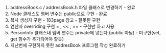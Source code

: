 1. addressBook.c / addressBook.h 파일 클래스로 변경하기 - 완료
2. Node 클래스도 멤버 변수는 public으로 구현 - 완료
3. 복사 생성자 구현 - 183page 참고  - 잘못된 구현
4. 연산자 overriding 구현 = , << , == - 구현만 하고 사용
5. PersonInfo 클래스내 멤버 변수는 private에 넣는다.(public 아님) - 미구현(set, get 함수가 추가되어야 할듯)
1. 지난번에 구현하지 못한 addresBook 프로그램 작성 완료하기
